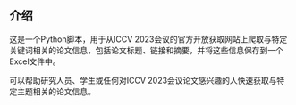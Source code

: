 ## 介绍
这是一个Python脚本，用于从ICCV 2023会议的官方开放获取网站上爬取与特定关键词相关的论文信息，包括论文标题、链接和摘要，并将这些信息保存到一个Excel文件中。

可以帮助研究人员、学生或任何对ICCV 2023会议论文感兴趣的人快速获取与特定主题相关的论文信息。
